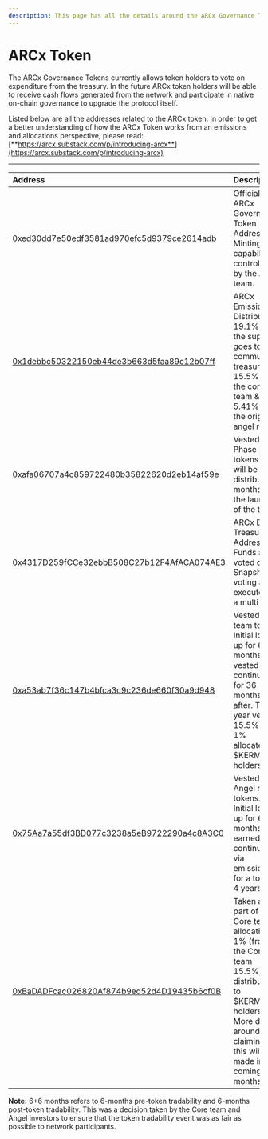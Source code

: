 ```yaml
---
description: This page has all the details around the ARCx Governance Token
---
```


# ARCx Token

The ARCx Governance Tokens currently allows token holders to vote on expenditure from the treasury. In the future ARCx token holders will be able to receive cash flows generated from the network and participate in native on-chain governance to upgrade the protocol itself.  
  
Listed below are all the addresses related to the ARCx token. In order to get a better understanding of how the ARCx Token works from an emissions and allocations perspective, please read:  
[**https://arcx.substack.com/p/introducing-arcx**](https://arcx.substack.com/p/introducing-arcx)  
****

| Address | Description |
| :--- | :--- |
| [0xed30dd7e50edf3581ad970efc5d9379ce2614adb](https://etherscan.io/address/0xed30dd7e50edf3581ad970efc5d9379ce2614adb) | Official ARCx Governance Token Address. Minting capabilities controlled by the ARCx team. |
| [0x1debbc50322150eb44de3b663d5faa89c12b07ff](https://etherscan.io/address/0x1debbc50322150eb44de3b663d5faa89c12b07ff) | ARCx Emissions Distributor. 19.1% of the supply goes to the community treasury, 15.5% to the core team & 5.41% to the original angel round.  |
| [0xafa06707a4c859722480b35822620d2eb14af59e](https://etherscan.io/address/0xafa06707a4c859722480b35822620d2eb14af59e) | Vested Phase 2 tokens that will be distributed 6 months after the launch of the token.  |
| [0x4317D259fCCe32ebbB508C27b12F4AfACA074AE3](https://etherscan.io/address/0x4317D259fCCe32ebbB508C27b12F4AfACA074AE3) | ARCx DAO Treasury Address. Funds are voted on via Snapshot voting and executed via a multi-sig.  |
| [0xa53ab7f36c147b4bfca3c9c236de660f30a9d948](https://etherscan.io/address/0xa53ab7f36c147b4bfca3c9c236de660f30a9d948) | Vested Core team tokens. Initial lock up for 6+6 months, vested continuously for 36 months after. Total 4 year vesting. 15.5% total, 1% allocated to $KERMAN holders. |
| [0x75Aa7a55df3BD077c3238a5eB9722290a4c8A3C0](https://etherscan.io/address/0x75Aa7a55df3BD077c3238a5eB9722290a4c8A3C0) | Vested Angel round tokens. Initial lock up for 6+6 months, earned continuously via emissions for a total of 4 years. |
| [0xBaDADFcac026820Af874b9ed52d4D19435b6cf0B](https://etherscan.io/address/0xBaDADFcac026820Af874b9ed52d4D19435b6cf0B) | Taken as a part of the Core team allocation, 1% \(from the  Core team 15.5%\) is distributed to $KERMAN holders. More details around claiming for this will be made in the coming months. |

**Note:** 6+6 months refers to 6-months pre-token tradability and 6-months post-token tradability. This was a decision taken by the Core team and Angel investors to ensure that the token tradability event was as fair as possible to network participants. 

